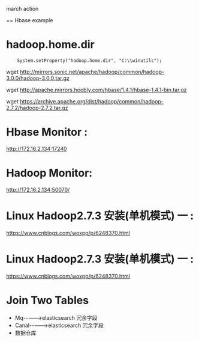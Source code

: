 march action


== Hbase example

# hadoop.home.dir

		System.setProperty("hadoop.home.dir", "C:\\winutils");

wget http://mirrors.sonic.net/apache/hadoop/common/hadoop-3.0.0/hadoop-3.0.0.tar.gz

wget http://apache.mirrors.hoobly.com/hbase/1.4.1/hbase-1.4.1-bin.tar.gz

wget https://archive.apache.org/dist/hadoop/common/hadoop-2.7.2/hadoop-2.7.2.tar.gz




# Hbase Monitor :
http://172.16.2.134:17240


# Hadoop Monitor:
http://172.16.2.134:50070/


# Linux Hadoop2.7.3 安装(单机模式) 一 :
https://www.cnblogs.com/woxpp/p/6248370.html

# Linux Hadoop2.7.3 安装(单机模式) 一 :
https://www.cnblogs.com/woxpp/p/6248370.html



# Join Two Tables

* Mq----->elasticsearch 冗余字段
* Canal----->elasticsearch 冗余字段
* 数据仓库



